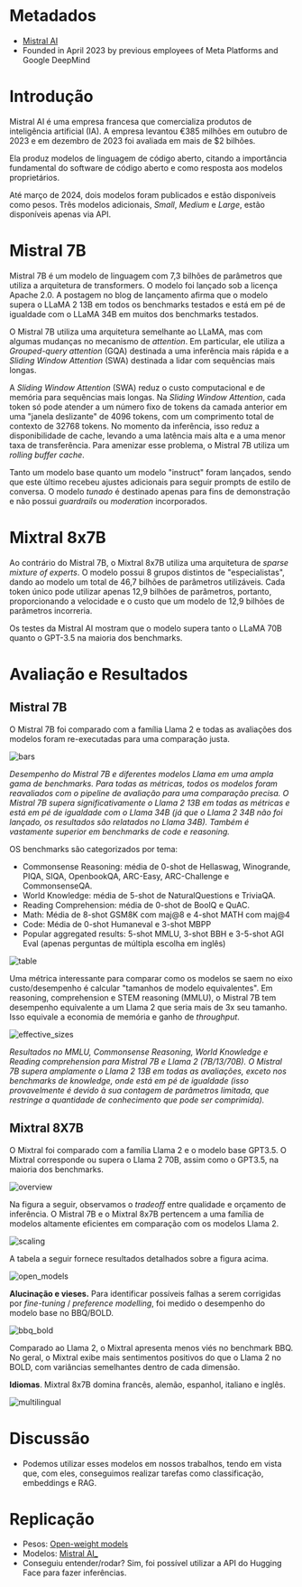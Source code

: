 # Metadados

* [Mistral AI](https://mistral.ai/)
* Founded in April 2023 by previous employees of Meta Platforms and Google DeepMind

# Introdução

Mistral AI é uma empresa francesa que comercializa produtos de inteligência artificial (IA). A empresa levantou €385 milhões em outubro de 2023 e em dezembro de 2023 foi avaliada em mais de $2 bilhões.

Ela produz modelos de linguagem de código aberto, citando a importância fundamental do software de código aberto e como resposta aos modelos proprietários.

Até março de 2024, dois modelos foram publicados e estão disponíveis como pesos. Três modelos adicionais, *Small*, *Medium* e *Large*, estão disponíveis apenas via API.

# Mistral 7B

Mistral 7B é um modelo de linguagem com 7,3 bilhões de parâmetros que utiliza a arquitetura de transformers. O modelo foi lançado sob a licença Apache 2.0. A postagem no blog de lançamento afirma que o modelo supera o LLaMA 2 13B em todos os benchmarks testados e está em pé de igualdade com o LLaMA 34B em muitos dos benchmarks testados.

O Mistral 7B utiliza uma arquitetura semelhante ao LLaMA, mas com algumas mudanças no mecanismo de *attention*. Em particular, ele utiliza a *Grouped-query attention* (GQA) destinada a uma inferência mais rápida e a *Sliding Window Attention* (SWA) destinada a lidar com sequências mais longas.

A *Sliding Window Attention* (SWA) reduz o custo computacional e de memória para sequências mais longas. Na *Sliding Window Attention*, cada token só pode atender a um número fixo de tokens da camada anterior em uma "janela deslizante" de 4096 tokens, com um comprimento total de contexto de 32768 tokens. No momento da inferência, isso reduz a disponibilidade de cache, levando a uma latência mais alta e a uma menor taxa de transferência. Para amenizar esse problema, o Mistral 7B utiliza um *rolling buffer cache*.

Tanto um modelo base quanto um modelo "instruct" foram lançados, sendo que este último recebeu ajustes adicionais para seguir prompts de estilo de conversa. O modelo *tunado* é destinado apenas para fins de demonstração e não possui *guardrails* ou *moderation* incorporados.

# Mixtral 8x7B

Ao contrário do Mistral 7B, o Mixtral 8x7B utiliza uma arquitetura de *sparse mixture of experts*. O modelo possui 8 grupos distintos de "especialistas", dando ao modelo um total de 46,7 bilhões de parâmetros utilizáveis. Cada token único pode utilizar apenas 12,9 bilhões de parâmetros, portanto, proporcionando a velocidade e o custo que um modelo de 12,9 bilhões de parâmetros incorreria.

Os testes da Mistral AI mostram que o modelo supera tanto o LLaMA 70B quanto o GPT-3.5 na maioria dos benchmarks.

# Avaliação e Resultados

## Mistral 7B

O Mistral 7B foi comparado com a família Llama 2 e todas as avaliações dos modelos foram re-executadas para uma comparação justa.

![bars](https://mistral.ai/images/news/announcing-mistral-7b/230927_bars.png)

*Desempenho do Mistral 7B e diferentes modelos Llama em uma ampla gama de benchmarks. Para todas as métricas, todos os modelos foram reavaliados com o pipeline de avaliação para uma comparação precisa. O Mistral 7B supera significativamente o Llama 2 13B em todas as métricas e está em pé de igualdade com o Llama 34B (já que o Llama 2 34B não foi lançado, os resultados são relatados no Llama 34B). Também é vastamente superior em benchmarks de code e reasoning.*

OS benchmarks são categorizados por tema:

- Commonsense Reasoning: média de 0-shot de Hellaswag, Winogrande, PIQA, SIQA, OpenbookQA, ARC-Easy, ARC-Challenge e CommonsenseQA.
- World Knowledge: média de 5-shot de NaturalQuestions e TriviaQA.
- Reading Comprehension: média de 0-shot de BoolQ e QuAC.
- Math: Média de 8-shot GSM8K com maj@8 e 4-shot MATH com maj@4
- Code: Média de 0-shot Humaneval e 3-shot MBPP
- Popular aggregated results: 5-shot MMLU, 3-shot BBH e 3-5-shot AGI Eval (apenas perguntas de múltipla escolha em inglês)

![table](https://mistral.ai/images/news/announcing-mistral-7b/230927_table.png)

Uma métrica interessante para comparar como os modelos se saem no eixo custo/desempenho é calcular "tamanhos de modelo equivalentes". Em reasoning, comprehension e STEM reasoning (MMLU), o Mistral 7B tem desempenho equivalente a um Llama 2 que seria mais de 3x seu tamanho. Isso equivale a economia de memória e ganho de *throughput*.

![effective_sizes](https://mistral.ai/images/news/announcing-mistral-7b/230927_effective_sizes.png)

*Resultados no MMLU, Commonsense Reasoning, World Knowledge e Reading comprehension para Mistral 7B e Llama 2 (7B/13/70B). O Mistral 7B supera amplamente o Llama 2 13B em todas as avaliações, exceto nos benchmarks de knowledge, onde está em pé de igualdade (isso provavelmente é devido à sua contagem de parâmetros limitada, que restringe a quantidade de conhecimento que pode ser comprimida).*

## Mixtral 8X7B

O Mixtral foi comparado com a família Llama 2 e o modelo base GPT3.5. O Mixtral corresponde ou supera o Llama 2 70B, assim como o GPT3.5, na maioria dos benchmarks.

![overview](https://mistral.ai/images/news/mixtral-of-experts/overview.png)

Na figura a seguir, observamos o *tradeoff* entre qualidade e orçamento de inferência. O Mistral 7B e o Mixtral 8x7B pertencem a uma família de modelos altamente eficientes em comparação com os modelos Llama 2.

![scaling](https://mistral.ai/images/news/mixtral-of-experts/scaling.png)

A tabela a seguir fornece resultados detalhados sobre a figura acima.

![open_models](https://mistral.ai/images/news/mixtral-of-experts/open_models.png)

**Alucinação e vieses.** Para identificar possíveis falhas a serem corrigidas por *fine-tuning* / *preference modelling*, foi medido o desempenho do modelo base no BBQ/BOLD.

![bbq_bold](https://mistral.ai/images/news/mixtral-of-experts/bbq_bold.png)

Comparado ao Llama 2, o Mixtral apresenta menos viés no benchmark BBQ. No geral, o Mixtral exibe mais sentimentos positivos do que o Llama 2 no BOLD, com variâncias semelhantes dentro de cada dimensão.

**Idiomas**. Mixtral 8x7B domina francês, alemão, espanhol, italiano e inglês.

![multilingual](https://mistral.ai/images/news/mixtral-of-experts/multilingual.png)

# Discussão

- Podemos utilizar esses modelos em nossos trabalhos, tendo em vista que, com eles, conseguimos realizar tarefas como classificação, embeddings e RAG.

# Replicação

* Pesos: [Open-weight models](https://docs.mistral.ai/models/)
* Modelos: [Mistral AI_](https://huggingface.co/mistralai)
* Conseguiu entender/rodar? Sim, foi possível utilizar a API do Hugging Face para fazer inferências.
